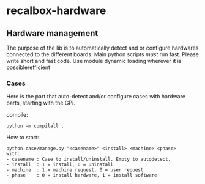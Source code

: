 # recalbox-hardware

## Hardware management

The purpose of the lib is to automatically detect and or configure hardwares connected to the different boards.
Main python scripts *must* run fast. Please write short and fast code. Use module dynamic loading wherever it is possible/efficient

### Cases

Here is the part that auto-detect and/or configure cases with hardware parts, starting with the GPi.

compile:
```
python -m compilall .
```

How to start:
```
python case/manage.py "<casename>" <install> <machine> <phase>
with:
- casename : Case to install/uninstall. Empty to autodetect.
- install  : 1 = install, 0 = uninstall
- machine  : 1 = machine request, 0 = user request
- phase    : 0 = install hardware, 1 = install software
```
